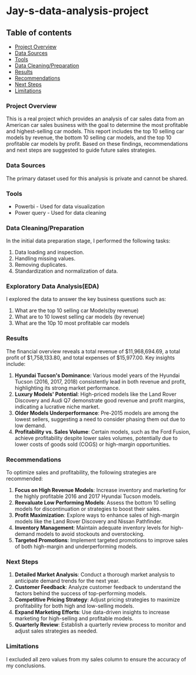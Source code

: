 # Jay-s-data-analysis-project
## Table of contents 

- [Project Overview](#project-overview)
- [Data Sources](#data-sources)
- [Tools](#tools)
- [Data Cleaning/Preparation](#data-cleaningpreparation)
- [Results](#results)
- [Recommendations](recommendations)
- [Next Steps](#next-steps)
- [Limitations](#limitations)

  
### Project Overview
This is a real project which provides an analysis of car sales data from an American car sales business with the goal to determine the most profitable and highest-selling car models. This report includes the top 10 selling car models by revenue, the bottom 10 selling car models, and the top 10 profitable car models by profit. Based on these findings, recommendations and next steps are suggested to guide future sales strategies.


### Data Sources

The primary dataset used for this analysis is private and cannot be shared. 

### Tools 

- Powerbi - Used for data visualization
- Power query - Used for data cleaning

### Data Cleaning/Preparation
In the initial data preparation stage, I performed the following tasks:
1. Data loading and inspection. 
2. Handling missing values.
3. Removing duplicates.
4. Standardization and normalization of data.

### Exploratory Data Analysis(EDA)
I explored the data to answer the key business questions such as:
1. What are the top 10 selling car Models(by revenue)
2. What are to 10 lowest selling car models (by revenue)
3. What are the 10p 10 most profitable car models 

### Results 
The financial overview reveals a total revenue of $11,968,694.69, a total profit of $1,758,133.80, and total expenses of $15,977.00. Key insights include:

1. **Hyundai Tucson's Dominance**: Various model years of the Hyundai Tucson (2016, 2017, 2018) consistently lead in both revenue and profit, highlighting its strong market performance.
2. **Luxury Models' Potential**: High-priced models like the Land Rover Discovery and Audi Q7 demonstrate good revenue and profit margins, indicating a lucrative niche market.
3. **Older Models Underperformance**: Pre-2015 models are among the lowest sellers, suggesting a need to consider phasing them out due to low demand.
4. **Profitability vs. Sales Volume**: Certain models, such as the Ford Fusion, achieve profitability despite lower sales volumes, potentially due to lower costs of goods sold (COGS) or high-margin opportunities.

### Recommendations
To optimize sales and profitability, the following strategies are recommended:

1. **Focus on High Revenue Models**: Increase inventory and marketing for the highly profitable 2016 and 2017 Hyundai Tucson models.
2. **Reevaluate Low Performing Models**: Assess the bottom 10 selling models for discontinuation or strategies to boost their sales.
3. **Profit Maximization**: Explore ways to enhance sales of high-margin models like the Land Rover Discovery and Nissan Pathfinder.
4. **Inventory Management**: Maintain adequate inventory levels for high-demand models to avoid stockouts and overstocking.
5. **Targeted Promotions**: Implement targeted promotions to improve sales of both high-margin and underperforming models.

### Next Steps
1. **Detailed Market Analysis**: Conduct a thorough market analysis to anticipate demand trends for the next year.
2. **Customer Feedback**: Analyze customer feedback to understand the factors behind the success of top-performing models.
3. **Competitive Pricing Strategy**: Adjust pricing strategies to maximize profitability for both high and low-selling models.
4. **Expand Marketing Efforts**: Use data-driven insights to increase marketing for high-selling and profitable models.
5. **Quarterly Review**: Establish a quarterly review process to monitor and adjust sales strategies as needed.

### Limitations 
I excluded all zero values from my sales column to ensure the accuracy of my conclusions.

